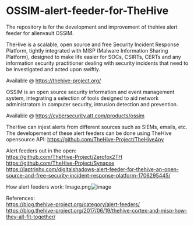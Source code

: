 # OSSIM-alert-feeder-for-TheHive
The repository is for the development and improvement of thehive alert feeder for alienvault OSSIM.

TheHive is a scalable, open source and free Security Incident Response Platform, tightly integrated with MISP (Malware Information Sharing Platform), designed to make life easier for SOCs, CSIRTs, CERTs and any information security practitioner dealing with security incidents that need to be investigated and acted upon swiftly.

Available @ https://thehive-project.org/

OSSIM is an open source security information and event management system, integrating a selection of tools designed to aid network administrators in computer security, intrusion detection and prevention.

Available @ https://cybersecurity.att.com/products/ossim


TheHive can injest alerts from different sources such as SIEMs, emails, etc. The developement of these alert feeders can be done using TheHive opensource API:
https://github.com/TheHive-Project/TheHive4py


Alert feeders out in the open: <br />
https://github.com/TheHive-Project/Zerofox2TH <br />
https://github.com/TheHive-Project/Synapse <br />
https://laptrinhx.com/digitalshadows-alert-feeder-for-thehive-an-open-source-and-free-security-incident-response-platform-1706295445/

How alert feeders work:
Image.png![image](https://user-images.githubusercontent.com/33244888/111275958-9762a300-8658-11eb-88bb-153a01e4006c.png)

References: <br />
https://blog.thehive-project.org/category/alert-feeders/ <br />
https://blog.thehive-project.org/2017/06/19/thehive-cortex-and-misp-how-they-all-fit-together/
